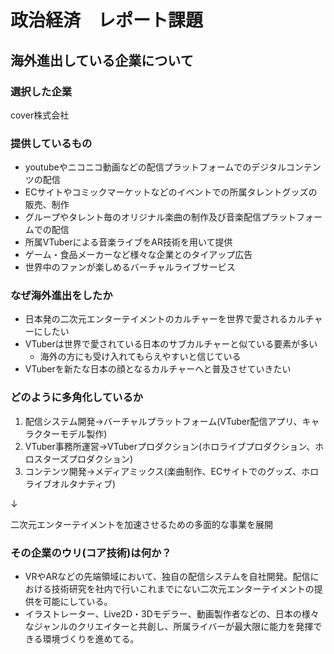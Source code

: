 # 政治経済　レポート課題
## 海外進出している企業について

### 選択した企業
cover株式会社

### 提供しているもの
- youtubeやニコニコ動画などの配信プラットフォームでのデジタルコンテンツの配信
- ECサイトやコミックマーケットなどのイベントでの所属タレントグッズの販売、制作
- グループやタレント毎のオリジナル楽曲の制作及び音楽配信プラットフォームでの配信
- 所属VTuberによる音楽ライブをAR技術を用いて提供
- ゲーム・食品メーカーなど様々な企業とのタイアップ広告
- 世界中のファンが楽しめるバーチャルライブサービス

### なぜ海外進出をしたか

- 日本発の二次元エンターテイメントのカルチャーを世界で愛されるカルチャーにしたい
- VTuberは世界で愛されている日本のサブカルチャーと似ている要素が多い
  - 海外の方にも受け入れてもらえやすいと信じている
- VTuberを新たな日本の顔となるカルチャーへと普及させていきたい

### どのように多角化しているか
1. 配信システム開発→バーチャルプラットフォーム(VTuber配信アプリ、キャラクターモデル製作)
2. VTuber事務所運営→VTuberプロダクション(ホロライブプロダクション、ホロスターズプロダクション)
3. コンテンツ開発→メディアミックス(楽曲制作、ECサイトでのグッズ、ホロライブオルタナティブ)

↓

二次元エンターテイメントを加速させるための多面的な事業を展開

### その企業のウリ(コア技術)は何か？

- VRやARなどの先端領域において、独自の配信システムを自社開発。配信における技術研究を社内で行いこれまでにない二次元エンターテイメントの提供を可能にしている。
- イラストレーター、Live2D・3Dモデラー、動画製作者などの、日本の様々なジャンルのクリエイターと共創し、所属ライバーが最大限に能力を発揮できる環境づくりを進めてる。